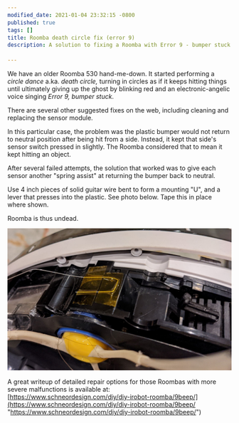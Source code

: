 ```yaml
---
modified_date: 2021-01-04 23:32:15 -0800
published: true
tags: []
title: Roomba death circle fix (error 9)
description: A solution to fixing a Roomba with Error 9 - bumper stuck or dirty

---
```

We have an older Roomba 530 hand-me-down. It started performing a _circle dance_ a.ka. _death circle,_ turning in circles as if it keeps hitting things until ultimately giving up the ghost by blinking red and an electronic-angelic voice singing _Error 9, bumper stuck_.

There are several other suggested fixes on the web, including cleaning and replacing the sensor module.

In this particular case, the problem was  the plastic bumper would not return to neutral position after being hit from a side. Instead, it kept that side's sensor switch pressed in slightly. The Roomba considered that to mean it kept hitting an object.

After several failed attempts, the solution that worked was to give each sensor another "spring assist" at returning the bumper back to neutral.

Use 4 inch pieces of solid guitar wire bent to form a mounting "U", and a lever that presses into the plastic. See photo below. Tape this in place where shown.

Roomba is thus undead.

![](/uploads/roomba-bumper-fix.jpg)

A great writeup of detailed repair options for those Roombas with more severe malfunctions is available at: [https://www.schneordesign.com/diy/diy-irobot-roomba/9beep/](https://www.schneordesign.com/diy/diy-irobot-roomba/9beep/ "https://www.schneordesign.com/diy/diy-irobot-roomba/9beep/")